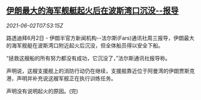 <!--1622620862000-->
[伊朗最大的海军舰艇起火后在波斯湾口沉没--报导](https://cn.reuters.com/article/iran-navy-ship-sinks-0602-wedn-idCNKCS2DE0NB)
------

<div><i>2021-06-02T07:53:15Z</i></div><p>路透迪拜6月2日 - 伊朗半官方新闻机构--法尔斯(Fars)通讯社周三报导，伊朗最大的海军舰艇在波斯湾口附近起火后沉没，但全体船员得以安全下船。</p><p>“拯救这艘船的所有努力都没有成功，它沉没了，”法尔斯通讯社报导称。</p><p>声明说，这艘支援舰上的消防行动仍在继续，支援舰靠近位于阿曼湾的伊朗贾斯克港，声明并补充说这艘军舰正在执行训练任务。</p><p>声明没有说明起火的原因。(完)</p>
